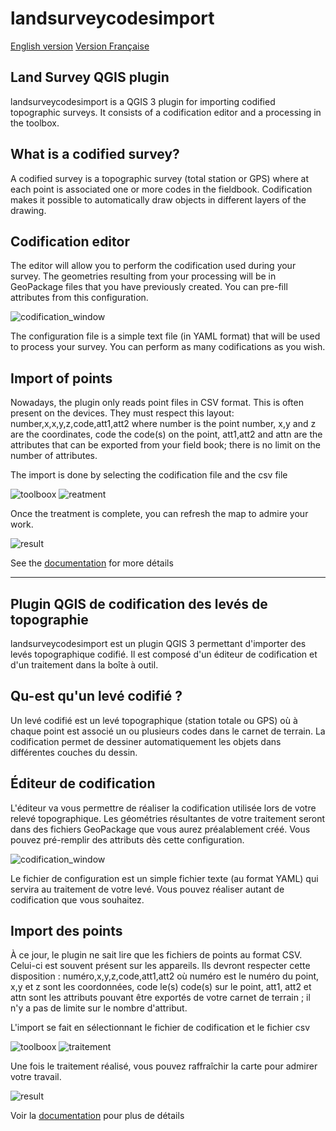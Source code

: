 # landsurveycodesimport

[English version](#EN)
[Version Française](#FR)

<a name="EN"></a>
## Land Survey QGIS plugin

landsurveycodesimport is a QGIS 3 plugin for importing codified topographic surveys. It consists of a codification editor and a processing in the toolbox.

## What is a codified survey?

A codified survey is a topographic survey (total station or GPS) where at each point is associated one or more codes in the fieldbook. Codification makes it possible to automatically draw objects in different layers of the drawing.

## Codification editor

The editor will allow you to perform the codification used during your survey. The geometries resulting from your processing will be in GeoPackage files that you have previously created. You can pre-fill attributes from this configuration.

![codification_window](./help/source/_static/codification.png)

The configuration file is a simple text file (in YAML format) that will be used to process your survey. You can perform as many codifications as you wish.

## Import of points

Nowadays, the plugin only reads point files in CSV format. This is often present on the devices. They must respect this layout: number,x,x,y,z,code,att1,att2 where number is the point number, x,y and z are the coordinates, code the code(s) on the point, att1,att2 and attn are the attributes that can be exported from your field book; there is no limit on the number of attributes.

The import is done by selecting the codification file and the csv file

![toolboox](./help/source/_static/processing.png)
![reatment](./help/source/_static/processing1.png)

Once the treatment is complete, you can refresh the map to admire your work.

![result](./help/source/_static/result.png)

See the [documentation](https://htmlpreview.github.io/?https://github.com/Oslandia/landsurveycodesimport/blob/master/help/html/en/html/index.html) for more détails

___
<a name="FR"></a>
## Plugin QGIS de codification des levés de topographie
landsurveycodesimport est un plugin QGIS 3 permettant d'importer des levés topographique codifié. Il est composé d'un éditeur de codification et d'un traitement dans la boîte à outil.

## Qu-est qu'un levé codifié ?

Un levé codifié est un levé topographique (station totale ou GPS) où à chaque point est associé un ou plusieurs codes dans le carnet de terrain. La codification permet de dessiner automatiquement les objets dans différentes couches du dessin.

## Éditeur de codification

L'éditeur va vous permettre de réaliser la codification utilisée lors de votre relevé topographique. Les géométries résultantes de votre traitement seront dans des fichiers GeoPackage que vous aurez préalablement créé. Vous pouvez pré-remplir des attributs dès cette configuration.

![codification_window](./help/source/_static/codification.png)

Le fichier de configuration est un simple fichier texte (au format YAML) qui servira au traitement de votre levé. Vous pouvez réaliser autant de codification que vous souhaitez.

## Import des points

À ce jour, le plugin ne sait lire que les fichiers de points au format CSV. Celui-ci est souvent présent sur les appareils. Ils devront respecter cette disposition : numéro,x,y,z,code,att1,att2 où numéro est le numéro du point, x,y et z sont les coordonnées, code le(s) code(s) sur le point, att1, att2 et attn sont les attributs pouvant être exportés de votre carnet de terrain ; il n'y a pas de limite sur le nombre d'attribut.

L'import se fait en sélectionnant le fichier de codification et le fichier csv

![toolboox](./help/source/_static/processing.png)
![traitement](./help/source/_static/processing1.png)

Une fois le traitement réalisé, vous pouvez raffraîchir la carte pour admirer votre travail.

![result](./help/source/_static/result.png)

Voir la [documentation](https://htmlpreview.github.io/?https://github.com/Oslandia/landsurveycodesimport/blob/master/help/html/fr/html/index.html) pour plus de détails
